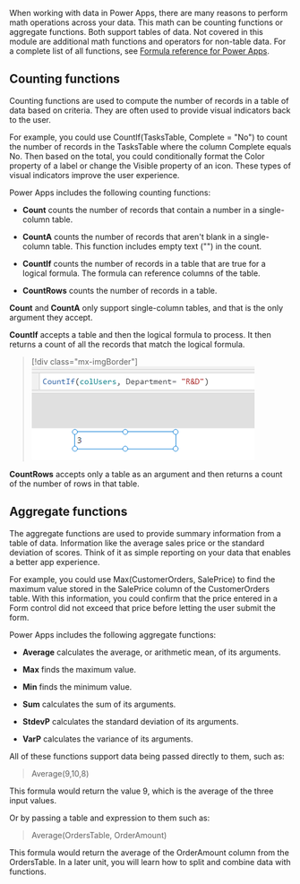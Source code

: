 When working with data in Power Apps, there are many reasons to perform
math operations across your data. This math can be counting functions or
aggregate functions. Both support tables of data. Not covered in this
module are additional math functions and operators for non-table data.
For a complete list of all functions, see [Formula reference for
Power Apps](/powerapps/maker/canvas-apps/formula-reference/?azure-portal=true).

## Counting functions

Counting functions are used to compute the number of records in a table
of data based on criteria. They are often used to provide visual
indicators back to the user.

For example, you could use CountIf(TasksTable, Complete = "No") to count
the number of records in the TasksTable where the column Complete equals
No. Then based on the total, you could conditionally format the Color
property of a label or change the Visible property of an icon. These
types of visual indicators improve the user experience.

Power Apps includes the following counting functions:

- **Count** counts the number of records that contain a
    number in a single-column table.

- **CountA** counts the number of records that aren't
    blank in a single-column table. This function includes empty text
    ("") in the count.

- **CountIf** counts the number of records in a table
    that are true for a logical formula. The formula can reference
    columns of the table.

- **CountRows** counts the number of records in a table.

**Count** and **CountA** only support single-column tables, and that is
the only argument they accept.

**CountIf** accepts a table and then the logical formula to process. It
then returns a count of all the records that match the logical
formula.

> [!div class="mx-imgBorder"]
> [![Screenshot of a CountIf function.](../media/countif.png)](../media/CountIf.png#lightbox)

**CountRows** accepts only a table as an argument and then returns a
count of the number of rows in that table. 

## Aggregate functions

The aggregate functions are used to provide summary information from a table of data. Information like the average sales price or the standard deviation of scores. Think of it as simple reporting on your data that enables a better app experience.

For example, you could use Max(CustomerOrders, SalePrice) to find the
maximum value stored in the SalePrice column of the CustomerOrders
table. With this information, you could confirm that the price entered
in a Form control did not exceed that price before letting the user
submit the form.

Power Apps includes the following aggregate functions:

-  **Average** calculates the average, or arithmetic mean,
    of its arguments.

-  **Max** finds the maximum value.

-  **Min** finds the minimum value.

-  **Sum** calculates the sum of its arguments.

-  **StdevP** calculates the standard deviation of its
    arguments.

-  **VarP** calculates the variance of its arguments.

All of these functions support data being passed directly to them,
such as:

> Average(9,10,8)

This formula would return the value 9, which is the average of the three
input values.

Or by passing a table and expression to them such as:

> Average(OrdersTable, OrderAmount)

This formula would return the average of the OrderAmount column from the
OrdersTable. In a later unit, you will learn how to split and combine data with
functions. 